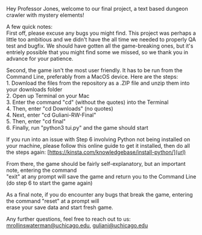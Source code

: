 Hey Professor Jones, welcome to our final project, a text based dungeon crawler with mystery elements!

A few quick notes:\
    First off, please excuse any bugs you might find. This project was perhaps a little too ambitious and we didn't have the all time 
  we needed to properly QA test and bugfix. We should have gotten all the game-breaking ones, but it's entriely possible that you might find
  some we missed, so we thank you in advance for your patience.

  Second, the game isn't the most user friendly. It has to be run from the Command Line, preferably from a MacOS device. Here are the steps:\
    1. Download the files from the repository as a .ZIP file and unzip them into your downloads folder\
    2. Open up Terminal on your Mac\
    3. Enter the command "cd" (without the quotes) into the Terminal\
    4. Then, enter "cd Downloads" (no quotes)\
    4. Next, enter "cd Guliani-RW-Final"\
    5. Then, enter "cd final"\
    6. Finally, run "python3 tui.py" and the game should start

  If you run into an issue with Step 6 involving Python not being installed on your machine,
  please follow this online guide to get it installed, then do all the steps again: [https://kinsta.com/knowledgebase/install-python/](url)

  From there, the game should be fairly self-explanatory, but an important note, entering the command\
  "exit" at any prompt will save the game and return you to the Command Line (do step 6 to start the game again)

  As a final note, if you do encounter any bugs that break the game, entering the command "reset" at a prompt will\
  erase your save data and start fresh game. 

  Any further questions, feel free to reach out to us: mrollinswaterman@uchicago.edu, guliani@uchicago.edu

  
